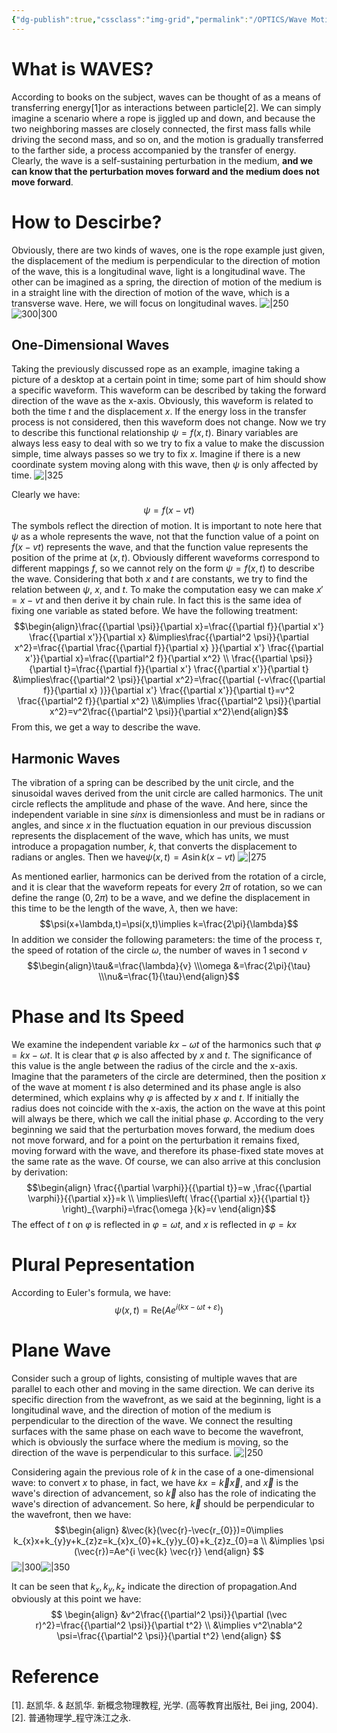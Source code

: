 ```yaml
---
{"dg-publish":true,"cssclass":"img-grid","permalink":"/OPTICS/Wave Motion/","dgPassFrontmatter":true,"created":"2025-04-23T21:00:53.350+08:00","updated":"2025-04-26T14:11:22.000+08:00"}
---
```


# What is WAVES?
According to books on the subject, waves can be thought of as a means of transferring energy[1]or as interactions between particle[2]. We can simply imagine a scenario where a rope is jiggled up and down, and because the two neighboring masses are closely connected, the first mass falls while driving the second mass, and so on, and the motion is gradually transferred to the farther side, a process accompanied by the transfer of energy. Clearly, the wave is a self-sustaining perturbation in the medium, **and we can know that the perturbation moves forward and the medium does not move forward**.
# How to Descirbe?
Obviously, there are two kinds of waves, one is the rope example just given, the displacement of the medium is perpendicular to the direction of motion of the wave, this is a longitudinal wave, light is a longitudinal wave. The other can be imagined as a spring, the direction of motion of the medium is in a straight line with the direction of motion of the wave, which is a transverse wave. Here, we will focus on longitudinal waves.
![|250](https://i.imgur.com/EbV4h1w.png)![300|300](https://i.imgur.com/wKM8rxB.png)
## One-Dimensional Waves
Taking the previously discussed rope as an example, imagine taking a picture of a desktop at a certain point in time; some part of him should show a specific waveform. This waveform can be described by taking the forward direction of the wave as the x-axis. Obviously, this waveform is related to both the time $t$ and the displacement $x$. If the energy loss in the transfer process is not considered, then this waveform does not change. 
Now we try to describe this functional relationship $\psi=f(x,t)$. Binary variables are always less easy to deal with so we try to fix a value to make the discussion simple, time always passes so we try to fix $x$. Imagine if there is a new coordinate system moving along with this wave, then $\psi$ is only affected by time.
![|325](https://i.imgur.com/TD3K37Z.png)

Clearly we have:
$$\psi=f(x-vt)$$
The symbols reflect the direction of motion. It is important to note here that $\psi$ as a whole represents the wave, not that the function value of a point on $f(x-vt)$ represents the wave, and that the function value represents the position of the prime at $(x,t)$. Obviously different waveforms correspond to different mappings $f$, so we cannot rely on the form $\psi=f(x,t)$ to describe the wave. Considering that both $x$ and $t$ are constants, we try to find the relation between $\psi$, $x$, and $t$. To make the computation easy we can make $x' = x-vt$ and then derive it by chain rule. In fact this is the same idea of fixing one variable as stated before. We have the following treatment:
$$\begin{align}\frac{{\partial \psi}}{\partial x}=\frac{{\partial f}}{\partial x'} \frac{{\partial x'}}{\partial x} &\implies\frac{{\partial^2 \psi}}{\partial x^2}=\frac{{\partial \frac{{\partial f}}{\partial x} }}{\partial x'} \frac{{\partial x'}}{\partial x}=\frac{{\partial^2 f}}{\partial x^2} \\ \frac{{\partial \psi}}{\partial t}=\frac{{\partial f}}{\partial x'} \frac{{\partial x'}}{\partial t} &\implies\frac{{\partial^2 \psi}}{\partial x^2}=\frac{{\partial (-v\frac{{\partial f}}{\partial x} )}}{\partial x'} \frac{{\partial x'}}{\partial t}=v^2 \frac{{\partial^2 f}}{\partial x^2}  \\&\implies \frac{{\partial^2 \psi}}{\partial x^2}=v^2\frac{{\partial^2 \psi}}{\partial x^2}\end{align}$$
From this, we get a way to describe the wave.
## Harmonic Waves
The vibration of a spring can be described by the unit circle, and the sinusoidal waves derived from the unit circle are called harmonics. The unit circle reflects the amplitude and phase of the wave.
And here, since the independent variable in sine $sin x$ is dimensionless and must be in radians or angles, and since $x$ in the fluctuation equation in our previous discussion represents the displacement of the wave, which has units, we must introduce a propagation number, $k$, that converts the displacement to radians or angles. Then we have$\psi(x,t)=A \sin k(x-vt)$
![|275](https://i.imgur.com/64DJUvd.png)

As mentioned earlier, harmonics can be derived from the rotation of a circle, and it is clear that the waveform repeats for every $2\pi$ of rotation, so we can define the range $(0,2\pi)$ to be a wave, and we define the displacement in this time to be the length of the wave, $\lambda$, then we have:
$$\psi(x+\lambda,t)=\psi(x,t)\implies k=\frac{2\pi}{\lambda}$$
In addition we consider the following parameters: the time of the process $\tau$, the speed of rotation of the circle $\omega$, the number of waves in 1 second $\nu$
$$\begin{align}\tau&=\frac{\lambda}{v} \\\omega &=\frac{2\pi}{\tau} \\\nu&=\frac{1}{\tau}\end{align}$$
# Phase and Its Speed
We examine the independent variable $kx-\omega t$ of the harmonics such that $\varphi = kx-\omega t$. It is clear that $\varphi$ is also affected by $x$ and $t$. The significance of this value is the angle between the radius of the circle and the x-axis. Imagine that the parameters of the circle are determined, then the position $x$ of the wave at moment $t$ is also determined and its phase angle is also determined, which explains why $\varphi$ is affected by $x$ and $t$. If initially the radius does not coincide with the x-axis, the action on the wave at this point will always be there, which we call the initial phase $\varphi$. According to the very beginning we said that the perturbation moves forward, the medium does not move forward, and for a point on the perturbation it remains fixed, moving forward with the wave, and therefore its phase-fixed state moves at the same rate as the wave. Of course, we can also arrive at this conclusion by derivation:
$$\begin{align}
\frac{{\partial \varphi}}{{\partial t}}=w ,\frac{{\partial \varphi}}{{\partial x}}=k \\
\implies\left( \frac{{\partial x}}{{\partial t}} \right)_{\varphi}=\frac{\omega }{k}=v
\end{align}$$
The effect of $t$ on $\varphi$ is reflected in $\varphi=\omega t$, and $x$ is reflected in $\varphi=kx$
# Plural Pepresentation
According to Euler's formula, we have:
$$\psi(x,t)=\mathrm{Re}(Ae^{i(kx-\omega t+\varepsilon)})$$
# Plane Wave
Consider such a group of lights, consisting of multiple waves that are parallel to each other and moving in the same direction. We can derive its specific direction from the wavefront, as we said at the beginning, light is a longitudinal wave, and the direction of motion of the medium is perpendicular to the direction of the wave. We connect the resulting surfaces with the same phase on each wave to become the wavefront, which is obviously the surface where the medium is moving, so the direction of the wave is perpendicular to this surface.
![|250](https://i.imgur.com/NQx23R6.png)

Considering again the previous role of $k$ in the case of a one-dimensional wave: to convert $x$ to phase, in fact, we have $kx=\vec{k}\vec{x}$, and $\vec{x}$ is the wave's direction of advancement, so $\vec{k}$ also has the role of indicating the wave's direction of advancement. So here, $\vec{k}$ should be perpendicular to the wavefront, then we have:
$$\begin{align}
&\vec{k}(\vec{r}-\vec{r_{0}})=0\implies k_{x}x+k_{y}y+k_{z}z=k_{x}x_{0}+k_{y}y_{0}+k_{z}z_{0}=a \\
&\implies \psi (\vec{r})=Ae^{i \vec{k} \vec{r}}
\end{align}
$$
![|300](https://i.imgur.com/Wkx31eS.png)![|350](https://i.imgur.com/A1CNDXW.png)

It can be seen that $k_{x},k_{y},k_{z}$ indicate the direction of propagation.And obviously at this point we have:
$$
\begin{align}
&v^2\frac{{\partial^2 \psi}}{\partial (\vec r)^2}=\frac{{\partial^2 \psi}}{\partial t^2} \\
&\implies v^2\nabla^2 \psi=\frac{{\partial^2 \psi}}{\partial t^2}
\end{align}
$$

# Reference
[1]. 赵凯华. & 赵凯华. 新概念物理教程, 光学. (高等教育出版社, Bei jing, 2004).
[2]. 普通物理学_程守洙江之永.